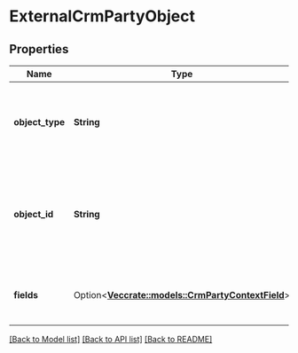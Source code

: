 # ExternalCrmPartyObject

## Properties

Name | Type | Description | Notes
------------ | ------------- | ------------- | -------------
**object_type** | **String** | Object Type. Valid only for non-company parties. e.g. Lead. | 
**object_id** | **String** | Object ID. For Salesforce both case-sensitive and case-insensitive formats are supported. | 
**fields** | Option<[**Vec<crate::models::CrmPartyContextField>**](CrmPartyContextField.md)> | Object fields. Intended for future use only. | [optional]

[[Back to Model list]](../README.md#documentation-for-models) [[Back to API list]](../README.md#documentation-for-api-endpoints) [[Back to README]](../README.md)


